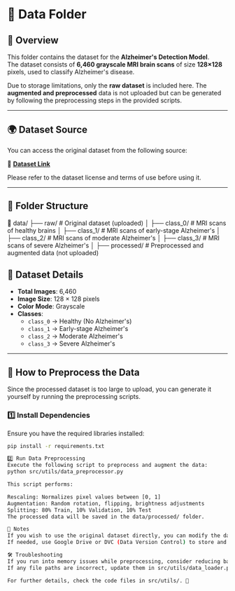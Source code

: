 # 📂 Data Folder

## 📌 Overview
This folder contains the dataset for the **Alzheimer's Detection Model**.  
The dataset consists of **6,460 grayscale MRI brain scans** of size **128×128** pixels, used to classify Alzheimer's disease.

Due to storage limitations, only the **raw dataset** is included here. The **augmented and preprocessed** data is not uploaded but can be generated by following the preprocessing steps in the provided scripts.

---

## 🌍 Dataset Source
You can access the original dataset from the following source:  

📌 **[Dataset Link](https://www.kaggle.com/datasets/geethashashankp/alzheimers-disease-mri-dataset/data)**  

Please refer to the dataset license and terms of use before using it.

---

## 📂 Folder Structure
📂 data/ ├── raw/ # Original dataset (uploaded) │ ├── class_0/ # MRI scans of healthy brains │ ├── class_1/ # MRI scans of early-stage Alzheimer's │ ├── class_2/ # MRI scans of moderate Alzheimer's │ ├── class_3/ # MRI scans of severe Alzheimer's │ ├── processed/ # Preprocessed and augmented data (not uploaded)

## 🔹 Dataset Details
- **Total Images**: 6,460  
- **Image Size**: 128 × 128 pixels  
- **Color Mode**: Grayscale  
- **Classes**:
  - `class_0` → Healthy (No Alzheimer's)
  - `class_1` → Early-stage Alzheimer's
  - `class_2` → Moderate Alzheimer's
  - `class_3` → Severe Alzheimer's  

---

## 🚀 How to Preprocess the Data
Since the processed dataset is too large to upload, you can generate it yourself by running the preprocessing scripts.

### **1️⃣ Install Dependencies**
Ensure you have the required libraries installed:
```bash
pip install -r requirements.txt

2️⃣ Run Data Preprocessing
Execute the following script to preprocess and augment the data:
python src/utils/data_preprocessor.py

This script performs:

Rescaling: Normalizes pixel values between [0, 1]
Augmentation: Random rotation, flipping, brightness adjustments
Splitting: 80% Train, 10% Validation, 10% Test
The processed data will be saved in the data/processed/ folder.

📌 Notes
If you wish to use the original dataset directly, you can modify the data pipeline in data_loader.py.
If needed, use Google Drive or DVC (Data Version Control) to store and retrieve large datasets efficiently.

🛠 Troubleshooting
If you run into memory issues while preprocessing, consider reducing batch sizes in the script.
If any file paths are incorrect, update them in src/utils/data_loader.py.

For further details, check the code files in src/utils/. 🚀












